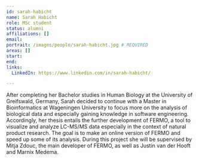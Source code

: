 ```yaml
---
id: sarah-habicht
name: Sarah Habicht
role: MSc student
status: alumni
affiliations: []
email:
portrait: /images/people/sarah-habicht.jpg # REQUIRED
areas: []
start:
end:
links:
  LinkedIn: https://www.linkedin.com/in/sarah-habicht/

---
```


After completing her Bachelor studies in Human Biology at the University of Greifswald, Germany, Sarah decided to continue with a Master in Bioinformatics at Wageningen University to focus more on the analysis of biological data and especially gaining knowledge in software engineering. Accordingly, her thesis entails the further development of FERMO, a tool to visualize and analyze LC-MS/MS data especially in the context of natural product research. The goal is to make an online version of FERMO and speed up some of its analysis. During this project she will be supervised by Mitja Zdouc, the main developer of FERMO, as well as Justin van der Hooft and Marnix Medema.